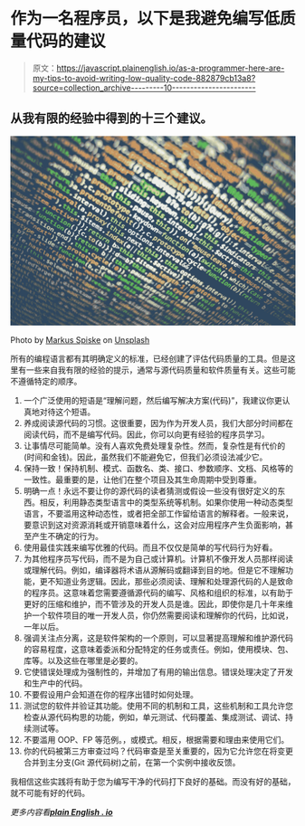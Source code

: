 # 作为一名程序员，以下是我避免编写低质量代码的建议

> 原文：<https://javascript.plainenglish.io/as-a-programmer-here-are-my-tips-to-avoid-writing-low-quality-code-882879cb13a8?source=collection_archive---------10----------------------->

## 从我有限的经验中得到的十三个建议。

![](img/65da36fa1cf999533bcdd5e8bb662a77.png)

Photo by [Markus Spiske](https://unsplash.com/@markusspiske?utm_source=medium&utm_medium=referral) on [Unsplash](https://unsplash.com?utm_source=medium&utm_medium=referral)

所有的编程语言都有其明确定义的标准，已经创建了评估代码质量的工具。但是这里有一些来自我有限的经验的提示，通常与源代码质量和软件质量有关。这些可能不遵循特定的顺序。

1.  一个广泛使用的短语是“理解问题，然后编写解决方案(代码)”，我建议你更认真地对待这个短语。
2.  养成阅读源代码的习惯。这很重要，因为作为开发人员，我们大部分时间都在阅读代码，而不是编写代码。因此，你可以向更有经验的程序员学习。
3.  让事情尽可能简单。没有人喜欢免费处理复杂性。然而，复杂性是有代价的(时间和金钱)。因此，虽然我们不能避免它，但我们必须设法减少它。
4.  保持一致！保持机制、模式、函数名、类、接口、参数顺序、文档、风格等的一致性。最重要的是，让他们在整个项目及其生命周期中受到尊重。
5.  明确一点！永远不要让你的源代码的读者猜测或假设一些没有很好定义的东西。相反，利用静态类型语言中的类型系统等机制。如果你使用一种动态类型语言，不要滥用这种动态性，或者把全部工作留给语言的解释者。一般来说，要意识到这对资源消耗或开销意味着什么，这会对应用程序产生负面影响，甚至产生不确定的行为。
6.  使用最佳实践来编写优雅的代码。而且不仅仅是简单的写代码行为好看。
7.  为其他程序员写代码，而不是为自己或计算机。计算机不像开发人员那样阅读或理解代码。例如，编译器将术语从源解码或翻译到目的地。但是它不理解功能，更不知道业务逻辑。因此，那些必须阅读、理解和处理源代码的人是致命的程序员。这意味着您需要遵循源代码的编写、风格和组织的标准，以有助于更好的压缩和维护，而不管涉及的开发人员是谁。因此，即使你是几十年来维护一个软件项目的唯一开发人员，你仍然需要阅读和理解你的代码，比如说，一年以后。
8.  强调关注点分离，这是软件架构的一个原则，可以显著提高理解和维护源代码的容易程度，这意味着委派和分配特定的任务或责任。例如，使用模块、包、库等。以及这些在哪里是必要的。
9.  它使错误处理成为强制性的，并增加了有用的输出信息。错误处理决定了开发和生产中的代码。
10.  不要假设用户会知道在你的程序出错时如何处理。
11.  测试您的软件并验证其功能。使用不同的机制和工具，这些机制和工具允许您检查从源代码构思的功能，例如，单元测试、代码覆盖、集成测试、调试、持续测试等。
12.  不要滥用 OOP、FP 等范例。，或模式。相反，根据需要和理由来使用它们。
13.  你的代码被第三方审查过吗？代码审查是至关重要的，因为它允许您在将变更合并到主分支(Git 源代码树)之前，在第一个实例中接收反馈。

我相信这些实践将有助于您为编写干净的代码打下良好的基础。而没有好的基础，就不可能有好的代码。

*更多内容看*[***plain English . io***](http://plainenglish.io/)
